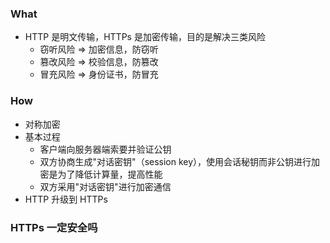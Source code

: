 ### What
- HTTP 是明文传输，HTTPs 是加密传输，目的是解决三类风险
  + 窃听风险 => 加密信息，防窃听 
  + 篡改风险 => 校验信息，防篡改
  + 冒充风险 => 身份证书，防冒充

### How

- 对称加密
- 基本过程
  + 客户端向服务器端索要并验证公钥
  + 双方协商生成"对话密钥"（session key），使用会话秘钥而非公钥进行加密是为了降低计算量，提高性能
  + 双方采用"对话密钥"进行加密通信
- HTTP 升级到 HTTPs

### HTTPs 一定安全吗
